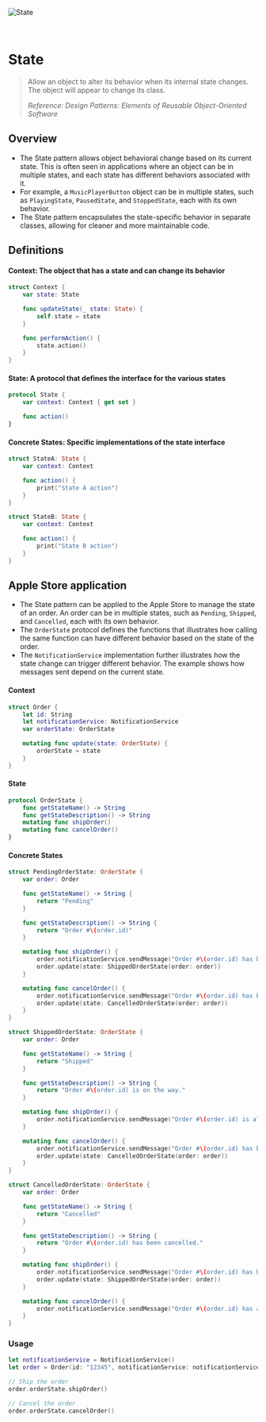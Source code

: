 ![State](https://github.com/user-attachments/assets/ba018cdd-d8e8-43b9-a0d5-81ccd5c04f52)

<br />

# State

> Allow an object to alter its behavior when its internal state changes. The object will appear to change its class.
>
> _Reference: Design Patterns: Elements of Reusable Object-Oriented Software_

## Overview

- The State pattern allows object behavioral change based on its current state. This is often seen in applications where an object can be in multiple states, and each state has different behaviors associated with it.
- For example, a `MusicPlayerButton` object can be in multiple states, such as `PlayingState`, `PausedState`, and `StoppedState`, each with its own behavior.
- The State pattern encapsulates the state-specific behavior in separate classes, allowing for cleaner and more maintainable code.

## Definitions

#### Context: The object that has a state and can change its behavior

```swift
struct Context {
    var state: State

    func updateState(_ state: State) {
        self.state = state
    }

    func performAction() {
        state.action()
    }
}
```

#### State: A protocol that defines the interface for the various states

```swift
protocol State {
    var context: Context { get set }

    func action()
}
```

#### Concrete States: Specific implementations of the state interface
```swift
struct StateA: State {
    var context: Context

    func action() {
        print("State A action")
    }
}

struct StateB: State {
    var context: Context

    func action() {
        print("State B action")
    }
}
```

## Apple Store application

- The State pattern can be applied to the Apple Store to manage the state of an order. An order can be in multiple states, such as `Pending`, `Shipped`, and `Cancelled`, each with its own behavior.
- The `OrderState` protocol defines the functions that illustrates how calling the same function can have different behavior based on the state of the order.
- The `NotificationService` implementation further illustrates how the state change can trigger different behavior. The example shows how messages sent depend on the current state.

#### Context

```swift
struct Order {
    let id: String
    let notificationService: NotificationService
    var orderState: OrderState

    mutating func update(state: OrderState) {
        orderState = state
    }
}
```

#### State

```swift
protocol OrderState {
    func getStateName() -> String
    func getStateDescription() -> String
    mutating func shipOrder()
    mutating func cancelOrder()
}
```

#### Concrete States

```swift
struct PendingOrderState: OrderState {
    var order: Order

    func getStateName() -> String {
        return "Pending"
    }

    func getStateDescription() -> String {
        return "Order #\(order.id)"
    }

    mutating func shipOrder() {
        order.notificationService.sendMessage("Order #\(order.id) has been shipped.")
        order.update(state: ShippedOrderState(order: order))
    }

    mutating func cancelOrder() {
        order.notificationService.sendMessage("Order #\(order.id) has been cancelled.")
        order.update(state: CancelledOrderState(order: order))
    }
}

struct ShippedOrderState: OrderState {
    var order: Order

    func getStateName() -> String {
        return "Shipped"
    }

    func getStateDescription() -> String {
        return "Order #\(order.id) is on the way."
    }

    mutating func shipOrder() {
        order.notificationService.sendMessage("Order #\(order.id) is already on the way.")
    }

    mutating func cancelOrder() {
        order.notificationService.sendMessage("Order #\(order.id) has been cancelled, and will return to Apple.")
        order.update(state: CancelledOrderState(order: order))
    }
}

struct CancelledOrderState: OrderState {
    var order: Order

    func getStateName() -> String {
        return "Cancelled"
    }

    func getStateDescription() -> String {
        return "Order #\(order.id) has been cancelled."
    }

    mutating func shipOrder() {
        order.notificationService.sendMessage("Order #\(order.id) has been shipped.")
        order.update(state: ShippedOrderState(order: order))
    }

    mutating func cancelOrder() {
        order.notificationService.sendMessage("Order #\(order.id) has already been cancelled.")
    }
}
```

### Usage

```swift
let notificationService = NotificationService()
let order = Order(id: "12345", notificationService: notificationService, orderState: PendingOrderState(order: order))

// Ship the order
order.orderState.shipOrder()

// Cancel the order
order.orderState.cancelOrder()
```
